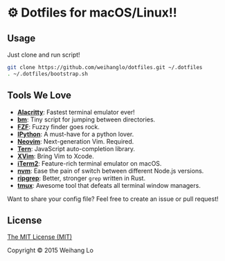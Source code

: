 # ⚙️ Dotfiles for macOS/Linux!!

## Usage

Just clone and run script!

```bash
git clone https://github.com/weihanglo/dotfiles.git ~/.dotfiles
. ~/.dotfiles/bootstrap.sh
```

## Tools We Love

- [**Alacritty**][alacritty]: Fastest terminal emulator ever!
- [**bm**][bm]: Tiny script for jumping between directories.
- [**FZF**][fzf]: Fuzzy finder goes rock.
- [**IPython**][ipython]: A must-have for a python lover.
- [**Neovim**][neovim]: Next-generation Vim. Required.
- [**Tern**][tern]: JavaScript auto-completion library.
- [**XVim**][xvim]: Bring Vim to Xcode.
- [**iTerm2**][iterm2]: Feature-rich terminal emulator on macOS.
- [**nvm**][nvm]: Ease the pain of switch between different Node.js versions.
- [**ripgrep**][ripgrep]: Better, stronger `grep` written in Rust.
- [**tmux**][tmux]: Awesome tool that defeats all terminal window managers.

Want to share your config file? 
Feel free to create an issue or pull request!

## License

[The MIT License (MIT)](LICENSE)

Copyright © 2015 Weihang Lo

[alacritty]: https://github.com/jwilm/alacritty
[bm]: .bm.sh
[fzf]: https://github.com/junegunn/fzf
[ipython]: https://ipython.org
[neovim]: https://neovim.io
[tern]: https://ternjs.net
[xvim]: http://xvim.org
[iterm2]: https://www.iterm2.com
[nvm]: https://github.com/creationix/nvm
[ripgrep]: https://github.com/burntsushi/ripgrep
[tmux]: https://tmux.github.io
